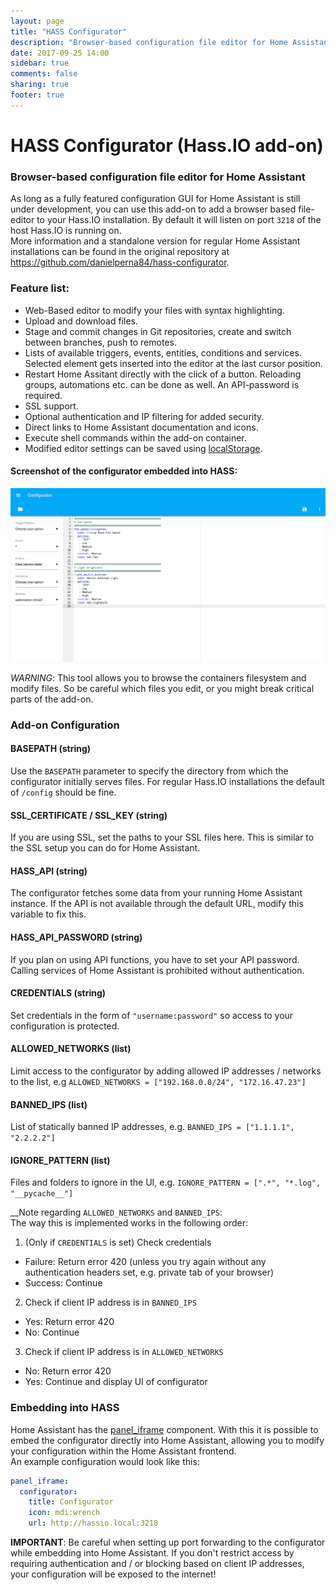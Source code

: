 ```yaml
---
layout: page
title: "HASS Configurator"
description: "Browser-based configuration file editor for Home Assistant."
date: 2017-09-25 14:00
sidebar: true
comments: false
sharing: true
footer: true
---
```


# HASS Configurator (Hass.IO add-on)
### Browser-based configuration file editor for Home Assistant

As long as a fully featured configuration GUI for Home Assistant is still under development, you can use this add-on to add a browser based file-editor to your Hass.IO installation. By default it will listen on port `3218` of the host Hass.IO is running on.  
More information and a standalone version for regular Home Assistant installations can be found in the original repository at https://github.com/danielperna84/hass-configurator.

### Feature list:

- Web-Based editor to modify your files with syntax highlighting.
- Upload and download files.
- Stage and commit changes in Git repositories, create and switch between branches, push to remotes.
- Lists of available triggers, events, entities, conditions and services. Selected element gets inserted into the editor at the last cursor position.
- Restart Home Assitant directly with the click of a button. Reloading groups, automations etc. can be done as well. An API-password is required.
- SSL support.
- Optional authentication and IP filtering for added security.
- Direct links to Home Assistant documentation and icons.
- Execute shell commands within the add-on container.
- Modified editor settings can be saved using [localStorage](https://developer.mozilla.org/en-US/docs/Web/API/Window/localStorage).

#### Screenshot of the configurator embedded into HASS:
![Screenshot](https://github.com/danielperna84/hass-configurator/blob/master/hass-poc-configurator.png)

_WARNING_: This tool allows you to browse the containers filesystem and modify files. So be careful which files you edit, or you might break critical parts of the add-on.

### Add-on Configuration

#### BASEPATH (string)
Use the `BASEPATH` parameter to specify the directory from which the configurator initially serves files. For regular Hass.IO installations the default of `/config` should be fine.
#### SSL_CERTIFICATE / SSL_KEY (string)
If you are using SSL, set the paths to your SSL files here. This is similar to the SSL setup you can do for Home Assistant.
#### HASS_API (string)
The configurator fetches some data from your running Home Assistant instance. If the API is not available through the default URL, modify this variable to fix this.
#### HASS_API_PASSWORD (string)
If you plan on using API functions, you have to set your API password. Calling services of Home Assistant is prohibited without authentication.
#### CREDENTIALS (string)
Set credentials in the form of `"username:password"` so access to your configuration is protected.
#### ALLOWED_NETWORKS (list)
Limit access to the configurator by adding allowed IP addresses / networks to the list, e.g `ALLOWED_NETWORKS = ["192.168.0.0/24", "172.16.47.23"]`
#### BANNED_IPS (list)
List of statically banned IP addresses, e.g. `BANNED_IPS = ["1.1.1.1", "2.2.2.2"]`
#### IGNORE_PATTERN (list)
Files and folders to ignore in the UI, e.g. `IGNORE_PATTERN = [".*", "*.log", "__pycache__"]`

__Note regarding `ALLOWED_NETWORKS` and `BANNED_IPS`:  
The way this is implemented works in the following order:

1. (Only if `CREDENTIALS` is set) Check credentials
  - Failure: Return error 420 (unless you try again without any authentication headers set, e.g. private tab of your browser)
  - Success: Continue
2. Check if client IP address is in `BANNED_IPS`
  - Yes: Return error 420
  - No: Continue
3. Check if client IP address is in `ALLOWED_NETWORKS`
  - No: Return error 420
  - Yes: Continue and display UI of configurator

### Embedding into HASS
Home Assistant has the [panel_iframe](https://home-assistant.io/components/panel_iframe/) component. With this it is possible to embed the configurator directly into Home Assistant, allowing you to modify your configuration within the Home Assistant frontend.  
An example configuration would look like this:

```yaml
panel_iframe:
  configurator:
    title: Configurator
    icon: mdi:wrench
    url: http://hassio.local:3218
```
__IMPORTANT__: Be careful when setting up port forwarding to the configurator while embedding into Home Assistant. If you don't restrict access by requiring authentication and / or blocking based on client IP addresses, your configuration will be exposed to the internet!

